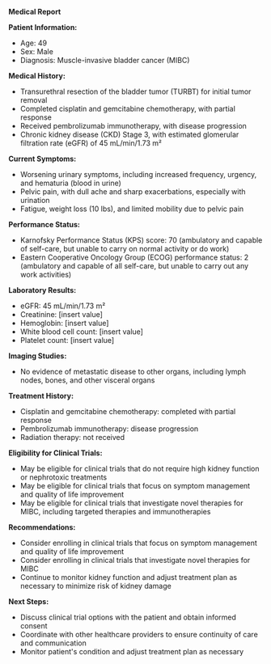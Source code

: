 **Medical Report**

**Patient Information:**

* Age: 49
* Sex: Male
* Diagnosis: Muscle-invasive bladder cancer (MIBC)

**Medical History:**

* Transurethral resection of the bladder tumor (TURBT) for initial tumor removal
* Completed cisplatin and gemcitabine chemotherapy, with partial response
* Received pembrolizumab immunotherapy, with disease progression
* Chronic kidney disease (CKD) Stage 3, with estimated glomerular filtration rate (eGFR) of 45 mL/min/1.73 m²

**Current Symptoms:**

* Worsening urinary symptoms, including increased frequency, urgency, and hematuria (blood in urine)
* Pelvic pain, with dull ache and sharp exacerbations, especially with urination
* Fatigue, weight loss (10 lbs), and limited mobility due to pelvic pain

**Performance Status:**

* Karnofsky Performance Status (KPS) score: 70 (ambulatory and capable of self-care, but unable to carry on normal activity or do work)
* Eastern Cooperative Oncology Group (ECOG) performance status: 2 (ambulatory and capable of all self-care, but unable to carry out any work activities)

**Laboratory Results:**

* eGFR: 45 mL/min/1.73 m²
* Creatinine: [insert value]
* Hemoglobin: [insert value]
* White blood cell count: [insert value]
* Platelet count: [insert value]

**Imaging Studies:**

* No evidence of metastatic disease to other organs, including lymph nodes, bones, and other visceral organs

**Treatment History:**

* Cisplatin and gemcitabine chemotherapy: completed with partial response
* Pembrolizumab immunotherapy: disease progression
* Radiation therapy: not received

**Eligibility for Clinical Trials:**

* May be eligible for clinical trials that do not require high kidney function or nephrotoxic treatments
* May be eligible for clinical trials that focus on symptom management and quality of life improvement
* May be eligible for clinical trials that investigate novel therapies for MIBC, including targeted therapies and immunotherapies

**Recommendations:**

* Consider enrolling in clinical trials that focus on symptom management and quality of life improvement
* Consider enrolling in clinical trials that investigate novel therapies for MIBC
* Continue to monitor kidney function and adjust treatment plan as necessary to minimize risk of kidney damage

**Next Steps:**

* Discuss clinical trial options with the patient and obtain informed consent
* Coordinate with other healthcare providers to ensure continuity of care and communication
* Monitor patient's condition and adjust treatment plan as necessary